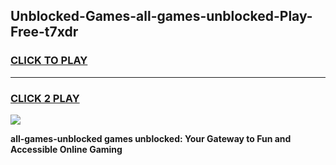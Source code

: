 
## Unblocked-Games-all-games-unblocked-Play-Free-t7xdr
<h3>
<a href="https://premium76.site?title=all-games-unblocked&ref=10A">CLICK TO PLAY</a></h3>
<hr>

<h3>
<a href="https://premium76.site?title=all-games-unblocked&ref=10A">CLICK 2 PLAY</a>
  
</h3>

<a href="https://premium76.site?title=all-games-unblocked&ref=10A"><img src="https://clearcache.store/games.png"></a>


**all-games-unblocked games unblocked: Your Gateway to Fun and Accessible Online Gaming**
